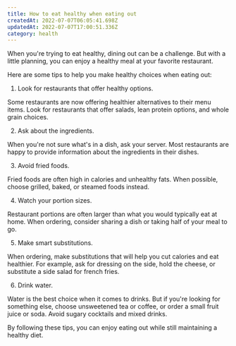 ```yaml
---
title: How to eat healthy when eating out
createdAt: 2022-07-07T06:05:41.698Z
updatedAt: 2022-07-07T17:00:51.336Z
category: health
---
```


When you're trying to eat healthy, dining out can be a challenge. But with a little planning, you can enjoy a healthy meal at your favorite restaurant.

Here are some tips to help you make healthy choices when eating out:

1. Look for restaurants that offer healthy options.

Some restaurants are now offering healthier alternatives to their menu items. Look for restaurants that offer salads, lean protein options, and whole grain choices.

2. Ask about the ingredients.

When you're not sure what's in a dish, ask your server. Most restaurants are happy to provide information about the ingredients in their dishes.

3. Avoid fried foods.

Fried foods are often high in calories and unhealthy fats. When possible, choose grilled, baked, or steamed foods instead.

4. Watch your portion sizes.

Restaurant portions are often larger than what you would typically eat at home. When ordering, consider sharing a dish or taking half of your meal to go.

5. Make smart substitutions.

When ordering, make substitutions that will help you cut calories and eat healthier. For example, ask for dressing on the side, hold the cheese, or substitute a side salad for french fries.

6. Drink water.

Water is the best choice when it comes to drinks. But if you're looking for something else, choose unsweetened tea or coffee, or order a small fruit juice or soda. Avoid sugary cocktails and mixed drinks.

By following these tips, you can enjoy eating out while still maintaining a healthy diet.
